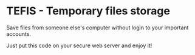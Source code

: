 # TEFIS - Temporary files storage

Save files from someone else's computer without login to your important accounts.

Just put this code on your secure web server and enjoy it!